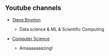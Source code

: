 ## Youtube channels

- [Steve Brunton](https://www.youtube.com/channel/UCm5mt-A4w61lknZ9lCsZtBw)
	- Data science & ML & Scientific Computing

- [Computer Science](https://www.youtube.com/channel/UCSX3MR0gnKDxyXAyljWzm0Q/playlists)
	- Amaaaaaaazing!